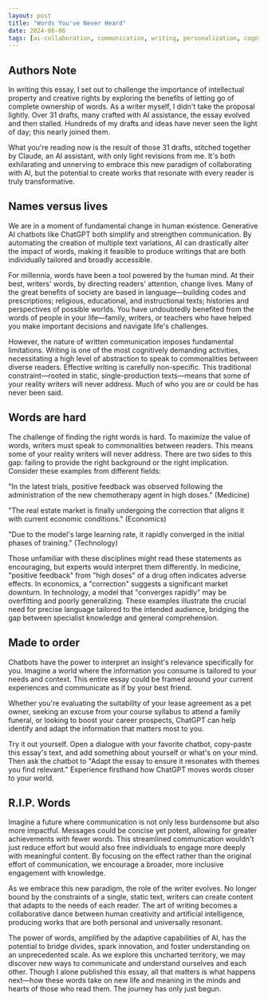 ```yaml
---
layout: post
title: "Words You've Never Heard"
date: 2024-06-06
tags: [ai-collaboration, communication, writing, personalization, cognitive-science]
---
```


## Authors Note

In writing this essay, I set out to challenge the importance of intellectual property and creative rights by exploring the benefits of letting go of complete ownership of words. As a writer myself, I didn't take the proposal lightly. Over 31 drafts, many crafted with AI assistance, the essay evolved and then stalled. Hundreds of my drafts and ideas have never seen the light of day; this nearly joined them.

What you're reading now is the result of those 31 drafts, stitched together by Claude, an AI assistant, with only light revisions from me. It's both exhilarating and unnerving to embrace this new paradigm of collaborating with AI, but the potential to create works that resonate with every reader is truly transformative.

## Names versus lives

We are in a moment of fundamental change in human existence. Generative AI chatbots like ChatGPT both simplify and strengthen communication. By automating the creation of multiple text variations, AI can drastically alter the impact of words, making it feasible to produce writings that are both individually tailored and broadly accessible.

For millennia, words have been a tool powered by the human mind. At their best, writers' words, by directing readers' attention, change lives. Many of the great benefits of society are based in language—building codes and prescriptions; religious, educational, and instructional texts; histories and perspectives of possible worlds. You have undoubtedly benefited from the words of people in your life—family, writers, or teachers who have helped you make important decisions and navigate life's challenges.

However, the nature of written communication imposes fundamental limitations. Writing is one of the most cognitively demanding activities, necessitating a high level of abstraction to speak to commonalities between diverse readers. Effective writing is carefully non-specific. This traditional constraint—rooted in static, single-production texts—means that some of your reality writers will never address. Much of who you are or could be has never been said.

## Words are hard

The challenge of finding the right words is hard. To maximize the value of words, writers must speak to commonalities between readers. This means some of your reality writers will never address. There are two sides to this gap: failing to provide the right background or the right implication. Consider these examples from different fields:

"In the latest trials, positive feedback was observed following the administration of the new chemotherapy agent in high doses." (Medicine)

"The real estate market is finally undergoing the correction that aligns it with current economic conditions." (Economics)

"Due to the model's large learning rate, it rapidly converged in the initial phases of training." (Technology)

Those unfamiliar with these disciplines might read these statements as encouraging, but experts would interpret them differently. In medicine, "positive feedback" from "high doses" of a drug often indicates adverse effects. In economics, a "correction" suggests a significant market downturn. In technology, a model that "converges rapidly" may be overfitting and poorly generalizing. These examples illustrate the crucial need for precise language tailored to the intended audience, bridging the gap between specialist knowledge and general comprehension.

## Made to order

Chatbots have the power to interpret an insight's relevance specifically for you. Imagine a world where the information you consume is tailored to your needs and context. This entire essay could be framed around your current experiences and communicate as if by your best friend.

Whether you're evaluating the suitability of your lease agreement as a pet owner, seeking an excuse from your course syllabus to attend a family funeral, or looking to boost your career prospects, ChatGPT can help identify and adapt the information that matters most to you.

Try it out yourself. Open a dialogue with your favorite chatbot, copy-paste this essay's text, and add something about yourself or what's on your mind. Then ask the chatbot to "Adapt the essay to ensure it resonates with themes you find relevant." Experience firsthand how ChatGPT moves words closer to your world.

## R.I.P. Words

Imagine a future where communication is not only less burdensome but also more impactful. Messages could be concise yet potent, allowing for greater achievements with fewer words. This streamlined communication wouldn't just reduce effort but would also free individuals to engage more deeply with meaningful content. By focusing on the effect rather than the original effort of communication, we encourage a broader, more inclusive engagement with knowledge.

As we embrace this new paradigm, the role of the writer evolves. No longer bound by the constraints of a single, static text, writers can create content that adapts to the needs of each reader. The art of writing becomes a collaborative dance between human creativity and artificial intelligence, producing works that are both personal and universally resonant.

The power of words, amplified by the adaptive capabilities of AI, has the potential to bridge divides, spark innovation, and foster understanding on an unprecedented scale. As we explore this uncharted territory, we may discover new ways to communicate and understand ourselves and each other. Though I alone published this essay, all that matters is what happens next—how these words take on new life and meaning in the minds and hearts of those who read them. The journey has only just begun.

[^1]: This essay explores the potential of AI-assisted writing to create personalized, adaptive content that resonates more deeply with individual readers.

[^2]: The author reflects on the collaborative process of writing with AI, highlighting both the challenges and transformative potential of this approach.

[^3]: Examples from various fields illustrate the importance of tailored communication and the limitations of traditional, static text.

[^4]: The essay proposes a future where AI-enhanced writing can bridge gaps in understanding and create more impactful, efficient communication.

[^5]: The conclusion emphasizes the evolving role of writers in this new paradigm and the potential for AI to foster broader engagement with knowledge and ideas.
